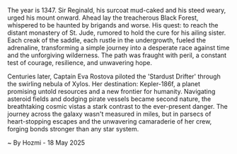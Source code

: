 
The year is 1347.  Sir Reginald, his surcoat mud-caked and his steed weary, urged his mount onward.  Ahead lay the treacherous Black Forest, whispered to be haunted by brigands and worse.  His quest: to reach the distant monastery of St. Jude, rumored to hold the cure for his ailing sister.  Each creak of the saddle, each rustle in the undergrowth, fueled the adrenaline, transforming a simple journey into a desperate race against time and the unforgiving wilderness. The path was fraught with peril, a constant test of courage, resilience, and unwavering hope.

Centuries later, Captain Eva Rostova piloted the 'Stardust Drifter' through the swirling nebula of Xylos. Her destination: Kepler-186f, a planet promising untold resources and a new frontier for humanity.  Navigating asteroid fields and dodging pirate vessels became second nature, the breathtaking cosmic vistas a stark contrast to the ever-present danger. The journey across the galaxy wasn't measured in miles, but in parsecs of heart-stopping escapes and the unwavering camaraderie of her crew, forging bonds stronger than any star system.

~ By Hozmi - 18 May 2025
